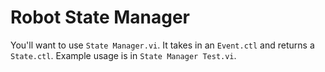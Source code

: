 # Robot State Manager

You'll want to use `State Manager.vi`. It takes in an `Event.ctl` and returns a `State.ctl`. Example usage is in `State Manager Test.vi`.
